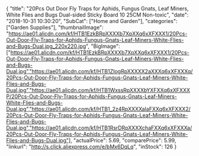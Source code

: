 {
	"title": "20Pcs Out Door Fly Traps for Aphids, Fungus Gnats, Leaf Miners, White Flies and Bugs Dual-sided Sticky Board 10 25CM Non-toxic",
	"date": "2018-10-31 10:30:20",
	"SubCat": ["Home and Garden"],
	"categories": ["Garden Supplies"],
	"thumbnailImage": "https://ae01.alicdn.com/kf/HTB1EzkBRpXXXXb7XpXXq6xXFXXX1/20Pcs-Out-Door-Fly-Traps-for-Aphids-Fungus-Gnats-Leaf-Miners-White-Flies-and-Bugs-Dual.jpg_220x220.jpg",
	"BigImage": ["https://ae01.alicdn.com/kf/HTB1EzkBRpXXXXb7XpXXq6xXFXXX1/20Pcs-Out-Door-Fly-Traps-for-Aphids-Fungus-Gnats-Leaf-Miners-White-Flies-and-Bugs-Dual.jpg","https://ae01.alicdn.com/kf/HTB1ZIogRpXXXXX2aXXXq6xXFXXXq/20Pcs-Out-Door-Fly-Traps-for-Aphids-Fungus-Gnats-Leaf-Miners-White-Flies-and-Bugs-Dual.jpg","https://ae01.alicdn.com/kf/HTB1WxssRpXXXXbYXFXXq6xXFXXXP/20Pcs-Out-Door-Fly-Traps-for-Aphids-Fungus-Gnats-Leaf-Miners-White-Flies-and-Bugs-Dual.jpg","https://ae01.alicdn.com/kf/HTB1_2z4RpXXXXaIaFXXq6xXFXXX2/20Pcs-Out-Door-Fly-Traps-for-Aphids-Fungus-Gnats-Leaf-Miners-White-Flies-and-Bugs-Dual.jpg","https://ae01.alicdn.com/kf/HTB1RsrDRpXXXXchaFXXq6xXFXXXa/20Pcs-Out-Door-Fly-Traps-for-Aphids-Fungus-Gnats-Leaf-Miners-White-Flies-and-Bugs-Dual.jpg"],
	"actualPrice": 5.69,
	"comparePrice": 5.99,
	"linkurl": "http://s.click.aliexpress.com/e/bMx6DqLq",
	"inStock": 126
}

